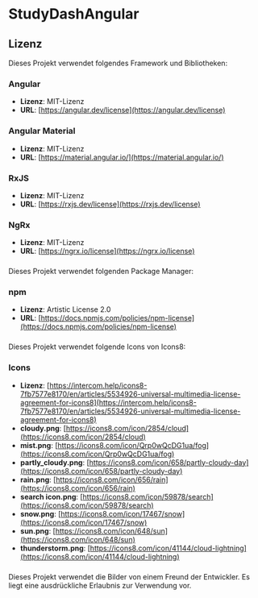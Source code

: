 # StudyDashAngular

## Lizenz

Dieses Projekt verwendet folgendes Framework und Bibliotheken:

### Angular
- **Lizenz**: MIT-Lizenz
- **URL**: [https://angular.dev/license](https://angular.dev/license)
### Angular Material
- **Lizenz**: MIT-Lizenz
- **URL**: [https://material.angular.io/](https://material.angular.io/)
### RxJS
- **Lizenz**: MIT-Lizenz
- **URL**: [https://rxjs.dev/license](https://rxjs.dev/license)
### NgRx
- **Lizenz**: MIT-Lizenz
- **URL**: [https://ngrx.io/license](https://ngrx.io/license)
###
Dieses Projekt verwendet folgenden Package Manager:

### npm
- **Lizenz**: Artistic License 2.0
- **URL**: [https://docs.npmjs.com/policies/npm-license](https://docs.npmjs.com/policies/npm-license)
###
Dieses Projekt verwendet folgende Icons von Icons8:

### Icons
- **Lizenz**: [https://intercom.help/icons8-7fb7577e8170/en/articles/5534926-universal-multimedia-license-agreement-for-icons8](https://intercom.help/icons8-7fb7577e8170/en/articles/5534926-universal-multimedia-license-agreement-for-icons8)
- **cloudy.png**: [https://icons8.com/icon/2854/cloud](https://icons8.com/icon/2854/cloud)
- **mist.png**: [https://icons8.com/icon/Qrp0wQcDG1ua/fog](https://icons8.com/icon/Qrp0wQcDG1ua/fog)
- **partly_cloudy.png**: [https://icons8.com/icon/658/partly-cloudy-day](https://icons8.com/icon/658/partly-cloudy-day)
- **rain.png**: [https://icons8.com/icon/656/rain](https://icons8.com/icon/656/rain)
- **search icon.png**: [https://icons8.com/icon/59878/search](https://icons8.com/icon/59878/search)
- **snow.png**: [https://icons8.com/icon/17467/snow](https://icons8.com/icon/17467/snow)
- **sun.png**: [https://icons8.com/icon/648/sun](https://icons8.com/icon/648/sun)
- **thunderstorm.png**: [https://icons8.com/icon/41144/cloud-lightning](https://icons8.com/icon/41144/cloud-lightning)

###
Dieses Projekt verwendet die Bilder von einem Freund der Entwickler. Es liegt eine ausdrückliche Erlaubnis zur Verwendung vor. 
